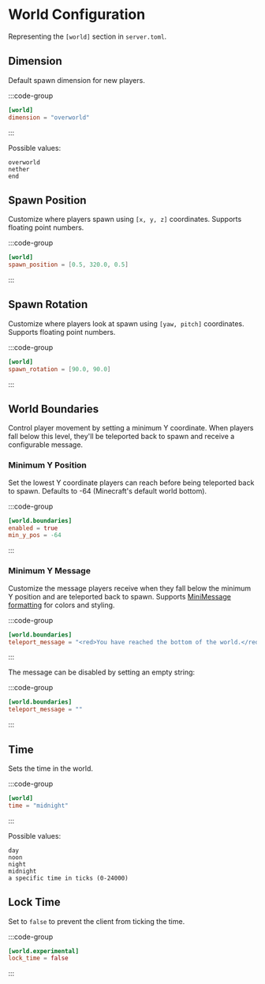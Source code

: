 # World Configuration

Representing the `[world]` section in `server.toml`.

## Dimension

Default spawn dimension for new players.

:::code-group
```toml [server.toml] {2}
[world]
dimension = "overworld"
```
:::

Possible values:
```
overworld
nether
end
```

## Spawn Position

Customize where players spawn using `[x, y, z]` coordinates. Supports floating point numbers.

:::code-group
```toml [server.toml] {2}
[world]
spawn_position = [0.5, 320.0, 0.5]
```
:::

## Spawn Rotation

Customize where players look at spawn using `[yaw, pitch]` coordinates. Supports floating point numbers.

:::code-group
```toml [server.toml] {2}
[world]
spawn_rotation = [90.0, 90.0]
```
:::

## World Boundaries

Control player movement by setting a minimum Y coordinate. When players fall below this level, they'll be teleported back to spawn and receive a configurable message.

### Minimum Y Position

Set the lowest Y coordinate players can reach before being teleported back to spawn. Defaults to -64 (Minecraft's default world bottom).

:::code-group
```toml [server.toml] {2-3}
[world.boundaries]
enabled = true
min_y_pos = -64
```
:::

### Minimum Y Message

Customize the message players receive when they fall below the minimum Y position and are teleported back to spawn. Supports [MiniMessage formatting](/customization/message-formatting.html) for colors and styling.

:::code-group
```toml [server.toml] {2}
[world.boundaries]
teleport_message = "<red>You have reached the bottom of the world.</red>"
```
:::

The message can be disabled by setting an empty string:

:::code-group
```toml [server.toml] {2}
[world.boundaries]
teleport_message = ""
```
:::

## Time

Sets the time in the world.

:::code-group
```toml [server.toml] {2}
[world]
time = "midnight"
```
:::

Possible values:
```
day
noon
night
midnight
a specific time in ticks (0-24000)
```

## Lock Time <Badge type="warning" text="1.21.5+" />

Set to `false` to prevent the client from ticking the time.

:::code-group
```toml [server.toml] {2}
[world.experimental]
lock_time = false
```
:::
